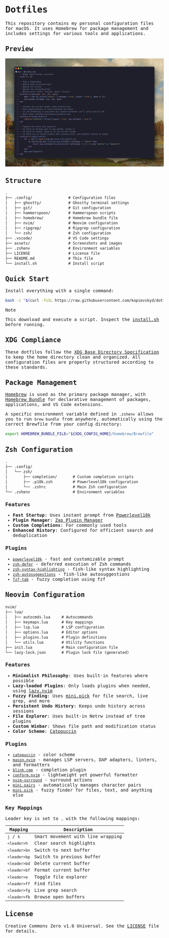 <samp>

# Dotfiles

This repository contains my personal configuration files for macOS. It uses Homebrew for package management and includes settings for various tools and applications.

## Preview

![Screenshot](assets/screenshot.png)

## Structure

```
.
├── .config/                # Configuration files
│   ├── ghostty/            # Ghostty terminal settings
│   ├── git/                # Git configuration
│   ├── hammerspoon/        # Hammerspoon scripts
│   ├── homebrew/           # Homebrew bundle file
│   ├── nvim/               # Neovim configuration
│   ├── ripgrep/            # Ripgrep configuration
│   └── zsh/                # Zsh configuration
├── .vscode/                # VS Code settings
├── assets/                 # Screenshots and images
├── .zshenv                 # Environment variables
├── LICENSE                 # License file
├── README.md               # This file
└── install.sh              # Install script
```

## Quick Start

Install everything with a single command:

```sh
bash -c "$(curl -fsSL https://raw.githubusercontent.com/kopievskyd/dotfiles/refs/heads/main/install.sh)"
```

> [!NOTE]
> This download and execute a script. Inspect the [install.sh](install.sh) before running.

## XDG Compliance
These dotfiles follow the [XDG Base Directory Specification](https://specifications.freedesktop.org/basedir-spec/latest/) to keep the home directory clean and organized. All configuration files are properly structured according to these standards.

## Package Management

[Homebrew](https://brew.sh/) is used as the primary package manager, with [Homebrew Bundle](https://docs.brew.sh/Brew-Bundle-and-Brewfile) for declarative management of packages, applications, and VS Code extensions.

A specific environment variable defined in `.zshenv` allows you to run `brew bundle` from anywhere, automatically using the correct Brewfile from your config directory:

```sh
export HOMEBREW_BUNDLE_FILE="${XDG_CONFIG_HOME}/homebrew/Brewfile"
```

## Zsh Configuration

```
.
├── .config/
│   └── zsh/
│       ├── completion/       # Custom completion scripts
│       ├── .p10k.zsh         # Powerlevel10k configuration
│       └── .zshrc            # Main Zsh configuration
└── .zshenv                   # Environment variables
```

### Features

- **Fast Startup**: Uses instant prompt from [Powerlevel10k](https://github.com/romkatv/powerlevel10k)
- **Plugin Manager**: [Zap Plugin Manager](https://github.com/zap-zsh/zap)
- **Custom Completions**: For commonly used tools
- **Enhanced History**: Configured for efficient search and deduplication

### Plugins

- [`powerlevel10k`](https://github.com/romkatv/powerlevel10k) - fast and customizable prompt
- [`zsh-defer`](https://github.com/romkatv/zsh-defer) - deferred execution of Zsh commands
- [`zsh-syntax-highlighting`](https://github.com/zsh-users/zsh-syntax-highlighting) - fish-like syntax highlighting
- [`zsh-autosuggestions`](https://github.com/zsh-users/zsh-autosuggestions) - fish-like autosuggestions
- [`fzf-tab`](https://github.com/Aloxaf/fzf-tab) - fuzzy completion using fzf

## Neovim Configuration

```
nvim/
├── lua/
│   ├── autocmds.lua     # Autocommands
│   ├── keymaps.lua      # Key mappings
│   ├── lsp.lua          # LSP configuration
│   ├── options.lua      # Editor options
│   ├── plugins.lua      # Plugin definitions
│   └── utils.lua        # Utility functions
├── init.lua             # Main configuration file
└── lazy-lock.json       # Plugin lock file (generated)
```

### Features

- **Minimalist Philosophy**: Uses built-in features where possible
- **Lazy-loaded Plugins**: Only loads plugins when needed, using [lazy.nvim](https://github.com/folke/lazy.nvim)
- **Fuzzy Finding**: Uses [mini.pick](https://github.com/echasnovski/mini.pick) for file search, live grep, and more
- **Persistent Undo History**: Keeps undo history across sessions
- **File Explorer**: Uses built-in Netrw instead of tree plugins
- **Custom Winbar**: Shows file path and modification status
- **Color Scheme**: [Catppuccin](https://github.com/catppuccin/nvim)

### Plugins

- [`catppuccin`](https://github.com/catppuccin/nvim) - color scheme
- [`mason.nvim`](https://github.com/mason-org/mason.nvim) - manages LSP servers, DAP adapters, linters, and formatters
- [`blink.cmp`](https://github.com/Saghen/blink.cmp) - completion plugin
- [`conform.nvim`](https://github.com/stevearc/conform.nvim) - lightweight yet powerful formatter
- [`nvim-surround`](https://github.com/kylechui/nvim-surround) - surround actions
- [`mini.pairs`](https://github.com/echasnovski/mini.pairs) - automatically manages character pairs
- [`mini.pick`](https://github.com/echasnovski/mini.pick) - fuzzy finder for files, text, and anything else

### Key Mappings

Leader key is set to `,` with the following mappings:

|Mapping|Description|
|---|---|
|`j` / `k`|Smart movement with line wrapping|
|`<leader>h`|Clear search highlights|
|`<leader>bn`|Switch to next buffer|
|`<leader>bp`|Switch to previous buffer|
|`<leader>bd`|Delete current buffer|
|`<leader>bf`|Format current buffer|
|`<leader>e`|Toggle file explorer|
|`<leader>ff`|Find files|
|`<leader>fg`|Live grep search|
|`<leader>fb`|Browse open buffers|

## License

Creative Commons Zero v1.0 Universal. See the [LICENSE](LICENSE) file for details.

</samp>
